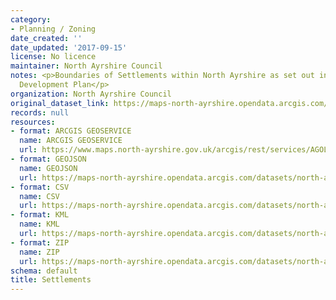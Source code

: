 ```yaml
---
category:
- Planning / Zoning
date_created: ''
date_updated: '2017-09-15'
license: No licence
maintainer: North Ayrshire Council
notes: <p>Boundaries of Settlements within North Ayrshire as set out in the Local
  Development Plan</p>
organization: North Ayrshire Council
original_dataset_link: https://maps-north-ayrshire.opendata.arcgis.com/maps/north-ayrshire::settlements
records: null
resources:
- format: ARCGIS GEOSERVICE
  name: ARCGIS GEOSERVICE
  url: https://www.maps.north-ayrshire.gov.uk/arcgis/rest/services/AGOL/Open_Data_Portal4/MapServer/33
- format: GEOJSON
  name: GEOJSON
  url: https://maps-north-ayrshire.opendata.arcgis.com/datasets/north-ayrshire::settlements.geojson?outSR=%7B%22latestWkid%22%3A27700%2C%22wkid%22%3A27700%7D
- format: CSV
  name: CSV
  url: https://maps-north-ayrshire.opendata.arcgis.com/datasets/north-ayrshire::settlements.csv?outSR=%7B%22latestWkid%22%3A27700%2C%22wkid%22%3A27700%7D
- format: KML
  name: KML
  url: https://maps-north-ayrshire.opendata.arcgis.com/datasets/north-ayrshire::settlements.kml?outSR=%7B%22latestWkid%22%3A27700%2C%22wkid%22%3A27700%7D
- format: ZIP
  name: ZIP
  url: https://maps-north-ayrshire.opendata.arcgis.com/datasets/north-ayrshire::settlements.zip?outSR=%7B%22latestWkid%22%3A27700%2C%22wkid%22%3A27700%7D
schema: default
title: Settlements
---
```

